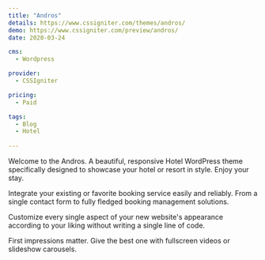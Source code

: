 ```yaml
---
title: "Andros"
details: https://www.cssigniter.com/themes/andros/
demo: https://www.cssigniter.com/preview/andros/
date: 2020-03-24

cms: 
  - Wordpress

provider: 
  - CSSIgniter

pricing:
  - Paid

tags:
  - Blog
  - Hotel
  
---
```


Welcome to the Andros. A beautiful, responsive Hotel WordPress theme specifically designed to showcase your hotel or resort in style. Enjoy your stay.

Integrate your existing or favorite booking service easily and reliably. From a single contact form to fully fledged booking management solutions.

Customize every single aspect of your new website's appearance according to your liking without writing a single line of code.

First impressions matter. Give the best one with fullscreen videos or slideshow carousels.

